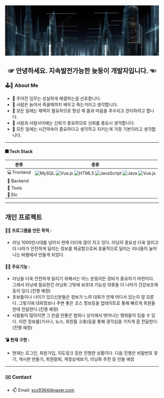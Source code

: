 ![이미지네임](https://github.com/KIMBANSEOK92/KIMBANSEOK92/blob/main/img/%EB%AF%B8%EB%9E%98.jpg)

<h2 align="center"> ☞ 안녕하세요. 지속발전가능한 늦둥이 개발자입니다. ☜
  
### 🕹🎰 About Me
- 🎈 주어진 임무는 성실하게 해결하는걸 선호합니다.
- 🎃 사람은 늙어서 죽을때까지 배우고 죽는거라고 생각합니다.
- 🥽 모든 일에는 체력이 필요하므로 항상 제 몸과 마음을 추수리고 관리하려고 합니다.
- 🎏 사람과 사람사이에는 신뢰가 중요하므로 신뢰를 중요시 생각합니다.
- 👟 모든 일에는 시간약속이 중요하다고 생각하고 지키는게 가장 기본이라고 생각합니다.

---
#### 🎆 Tech Stack
| 분류 | 종류 | 
|------|------|
| 💻 Frontend | ![MySQL](https://img.shields.io/badge/mysql-4479A1.svg?style=for-the-badge&logo=mysql&logoColor=white) ![Vue.js](https://img.shields.io/badge/vuejs-%2335495e.svg?style=for-the-badge&logo=vuedotjs&logoColor=%234FC08D) ![HTML5](https://img.shields.io/badge/html5-%23E34F26.svg?style=for-the-badge&logo=html5&logoColor=white) ![JavaScript](https://img.shields.io/badge/javascript-%23323330.svg?style=for-the-badge&logo=javascript&logoColor=%23F7DF1E) ![Java](https://img.shields.io/badge/java-%23ED8B00.svg?style=for-the-badge&logo=openjdk&logoColor=white) ![Vue.js](https://img.shields.io/badge/vuejs-%2335495e.svg?style=for-the-badge&logo=vuedotjs&logoColor=%234FC08D)|
| 🔏 Backend  |                   |
| 🏅 Tools    |                   |
| 🎒 Etc      |                   

---

## 개인 프로젝트
#### 🙆‍♀️ 프로그램을 만든 목적 : 
- 러닝 1000만시대를 넘어서 현재 더더욱 많이 지고 있다. 러닝의 중요성 더욱 알리고 더 나아가 안전하게 달리는 정보를 제공함으로써 효율적으로 달리는 러너들이 늘어나는 바램에서 만들게 되었다.
#### 💁‍♂️ 주요기능 :
- 러닝을 더욱 안전하게 달리기 위해서는 어느 운동이든 장비가 중요하기 마련이다. 그래서 러닝에 필요한건 러닝화 그밖에 보호대 기능성 의류들 더 나아가 건강보조재 등이 있다.(진행 예정)
- 초보들이나 나이가 있으신분들은 정보가 느려 대회가 언제 어디서 있는지 잘 모른다. 그렇기에 대회정보나 주변 좋은 코스 정보등을 업데이트로 통해 빠르게 회원들한테 전달한다.(진행 예정)
- 사람들이 많아지면 그 만큼 안좋은 범죄나 상식에서 벗어나는 행위들이 있을 수 있다. 이런 정보를(기사나, 뉴스, 회원들 고충)등을 통해 경각심을 가지게 끔 전달한다.(진행 예정)
#### 💣 현재 구현 : 
- 현재는 로그인, 회원가입, 지도링크 등만 진행한 상황이다. 다음 진행은 비밀번호 찾기, 게시판 만들기, 회원탈퇴, 계정상세보기, 러닝화 추천 등 만들 예정

---

  ### ✉️ Contact
- 📫 Email: scv9364@naver.com  





